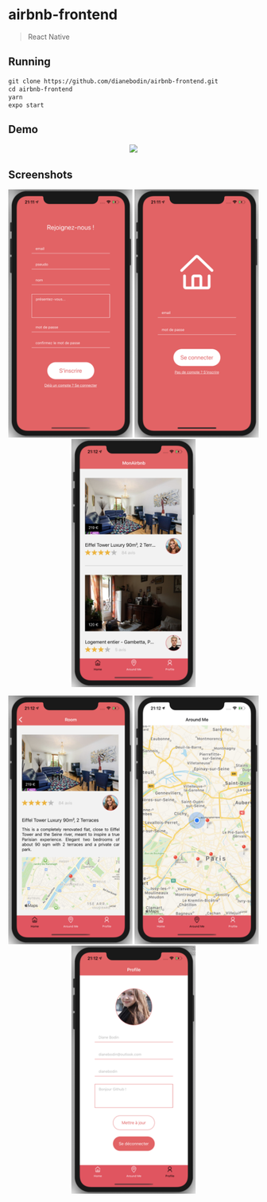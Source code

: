 # airbnb-frontend
  
> React Native
    
## Running
```
git clone https://github.com/dianebodin/airbnb-frontend.git
cd airbnb-frontend
yarn
expo start
```
     
## Demo

<p align="center">
	<img src="https://github.com/dianebodin/airbnb-frontend/blob/master/view/video.gif" width="400">
</p>

## Screenshots

<p align="center">
  <img src="https://github.com/dianebodin/airbnb-frontend/blob/master/view/1.png" width="250">
  <img src="https://github.com/dianebodin/airbnb-frontend/blob/master/view/2.png" width="250">
  <img src="https://github.com/dianebodin/airbnb-frontend/blob/master/view/3.png" width="250">
</p>
<p align="center">
  <img src="https://github.com/dianebodin/airbnb-frontend/blob/master/view/4.png" width="250">
  <img src="https://github.com/dianebodin/airbnb-frontend/blob/master/view/5.png" width="250">
  <img src="https://github.com/dianebodin/airbnb-frontend/blob/master/view/6.png" width="250">
</p>
